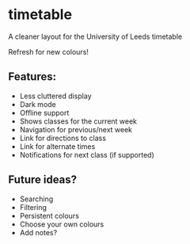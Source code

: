 # timetable
A cleaner layout for the University of Leeds timetable

Refresh for new colours!

## Features:
* Less cluttered display
* Dark mode
* Offline support
* Shows classes for the current week
* Navigation for previous/next week
* Link for directions to class
* Link for alternate times
* Notifications for next class (if supported)

## Future ideas?
* Searching
* Filtering
* Persistent colours
* Choose your own colours
* Add notes?
